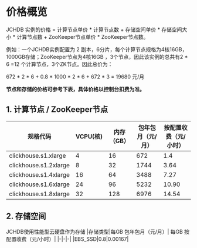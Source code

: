 # 价格概览
JCHDB 实例的价格 = 计算节点单价 * 计算节点数 + 存储空间单价 * 存储空间大小 * 计算节点数 + ZooKeeper节点单价 * ZooKeeper节点数。

例如：一个JCHDB实例配置为 2 副本，6分片，每个计算节点规格为4核16GB， 1000GB存储；ZooKeeper节点为4核16GB ，3个节点，因此该实例的总共有2 * 6 =12 个计算节点，3个ZK节点。因此总价为：

672 * 2 * 6 + 0.8 * 1000 * 2 * 6 + 672 * 3 = 19680 元/月

**节点和存储的价格可参考下表，具体价格以控制台扣费为准。** 
## 1. 计算节点 / ZooKeeper节点
|规格代码|VCPU(核)|内存（GB）|包年包月（元/月）|按配置收费（元/小时）|
|-|-|-|-|-|
|clickhouse.s1.xlarge|4|16|672|1.4|
|clickhouse.s1.2xlarge|8|32|1744|3.64|
|clickhouse.s1.4xlarge|16|64|3488|7.27|
|clickhouse.s1.6xlarge|24|96|5232|10.90|
|clickhouse.s1.8xlarge|32|128|6976|14.54|

## 2. 存储空间
JCHDB使用性能型云硬盘作为存储
|存储类型|每GB 包年包月（元/月）| 每GB 按配置收费（元/小时）|
|-|-|-|
|EBS_SSD|0.8|0.00167|
